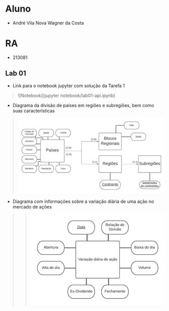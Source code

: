 # Aluno
* André Vila Nova Wagner da Costa

# RA
* 213081

## Lab 01
* Link para o notebook jupyter com solução da Tarefa 1
> ![Notebook](jupyter notebook/lab01-api.ipynb)

* Diagrama da divisão de países em regiões e subregiões, bem como suas características
> ![Diagrama 1](images/diagrama1.png)

* Diagrama com informações sobre a variação diária de uma ação no mercado de ações
> > ![Diagrama 2](images/diagrama2.png)

